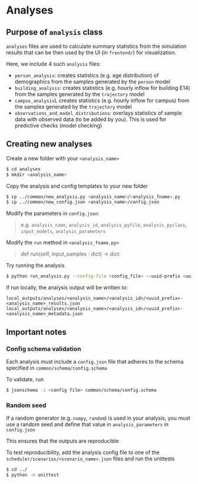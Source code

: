 # Analyses

## Purpose of `analysis` class
`analyses` files are used to calculate summary statistics from the simulation results that can be then used by the UI (in `frontend/`) for visualization.

Here, we include 4 such `analysis` files:
- `person_analysis`: creates statistics (e.g. age distribution) of demographics from the samples generated by the `person` model
- `building_analysis`: creates statistics (e.g. hourly inflow for building E14) from the samples generated by the `trajectory` model
- `campus_analysis`L creates statistics (e.g. hourly inflow for campus) from the samples generated by the `trajectory` model
- `observations_and_model_distributions`: overlays statistics of sample data with observed data (to be added by you). This is used for predictive checks (model checking)


## Creating new analyses
Create a new folder with your `<analysis_name>`
```sh
$ cd analyses
$ mkdir <analysis_name>
```
Copy the analysis and config templates to your new folder
```sh
$ cp ../common/new_analysis.py <analysis_name>/<analysis_fname>.py
$ cp ../common/new_config.json <analysis_name>/config.json
```
Modify the parameters in `config.json`:
> e.g. `analysis_name`, `analysis_id`, `analysis_pyfile`, `analysis_pyclass`, `input_models`, `analysis_parameters`

Modify the `run` method in `<analysis_fname.py>`
> def run(self, input_samples : dict) -> dict:

Try running the analysis
```sh
$ python run_analysis.py --config-file <config_file> --uuid-prefix <uuid_prefix>
```

If run locally, the analysis output will be written to:
```
local_outputs/analyses/<analysis_name>/<analysis_id>/<uuid_prefix>-<analysis_name>_results.json
local_outputs/analyses/<analysis_name>/<analysis_id>/<uuid_prefix>-<analysis_name>_metadata.json
```

## Important notes
### Config schema validation
Each analysis must include a `config.json` file that adheres to the schema specified in `common/schema/config.schema`

To validate, run
```sh
$ jsonschema -i <config file> common/schema/config.schema
```
### Random seed
If a random generator (e.g. `numpy`, `random`) is used in your analysis, you must use a random seed and define that value in `analysis_parameters` in `config.json`

This ensures that the outputs are reproducible

To test reproducibility, add the analysis config file to one of the `scheduler/scenarios/<scenario_name>.json` files and run the unittests
```sh
$ cd ../
$ python -m unittest
```
